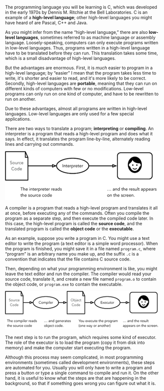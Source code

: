 The programming language you will be learning is C, which was developed in the early 1970s by Dennis M. Ritchie at the Bell Laboratories.  C is an example of a **high-level language**; other high-level languages you might have heard of are Pascal, C++ and Java.

As you might infer from the name “high-level language,” there are also **low-level languages**, sometimes referred to as machine language or assembly language.  Loosely-speaking, computers can only execute programs written in low-level languages.  Thus, programs written in a high-level language have to be translated before they can run.  This translation takes some time, which is a small disadvantage of high-level languages.


But the advantages are enormous.  First, it is *much* easier to program in a high-level language; by “easier” I mean that the program takes less time to write, it's shorter and easier to read, and it's more likely to be correct.  Secondly, high-level languages are **portable**, meaning that they can run on different kinds of computers with few or no modifications.  Low-level programs can only run on one kind of computer, and have to be rewritten to run on another.

Due to these advantages, almost all programs are written in high-level languages.  Low-level languages are only used for a few special applications.


There are two ways to translate a program; **interpreting** or **compiling**.  An interpreter is a program that reads a high-level program and does what it says.  In effect, it translates the program line-by-line, alternately reading lines and carrying out commands.

![figs/Interpreter-page-001](figs/Interpreter-page-001.jpg)

A compiler is a program that reads a high-level program and translates it all at once, before executing any of the commands. Often you compile the program as a separate step, and then execute the compiled code later.  In this case, the high-level program is called the **source code**, and the translated program is called the **object code** or the **executable**.

As an example, suppose you write a program in C.  You might use a text editor to write the program (a text editor is a simple word processor).  When the program is finished, you might save it in a file named `program.c`, where “program” is an arbitrary name you make up, and the suffix `.c` is a convention that indicates that the file contains C source code.

Then, depending on what your programming environment is like, you might leave the text editor and run the compiler.  The compiler would read your source code, translate it, and create a new file named `program.o` to contain the object code, or `program.exe` to contain the executable. 

![figs/Compiler-page-001](figs/Compiler-page-001.jpg)

The next step is to run the program, which requires some kind of executor.  The role of the executor is to load the program (copy it from disk into memory)  and make the computer start executing the program. 


Although this process may seem complicated, in most programming environments (sometimes called development environments), these steps are automated for you.  Usually you will only have to write a program and press a button or type a single command to compile and run it.  On the other hand, it is useful to know what the steps are that are happening in the background, so that if something goes wrong you can figure out what it is.